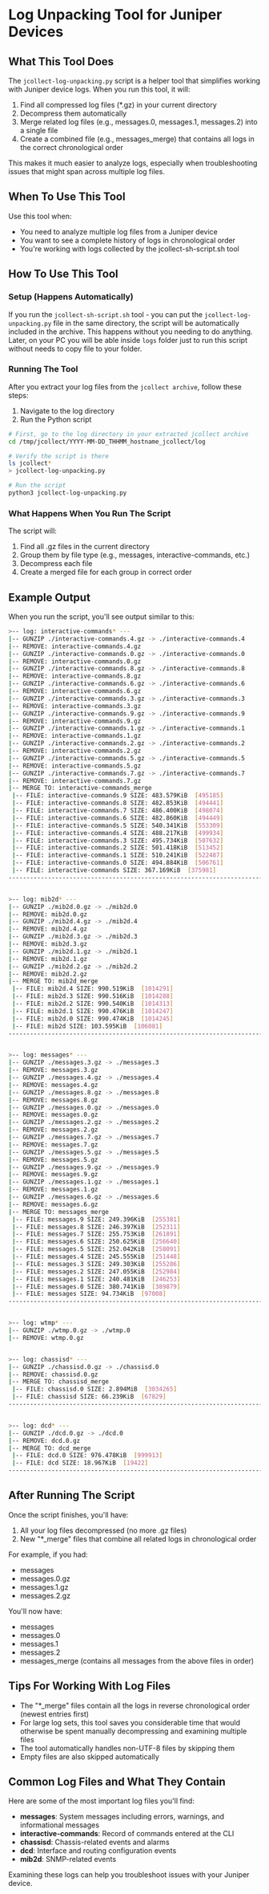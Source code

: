 # Log Unpacking Tool for Juniper Devices

## What This Tool Does

The `jcollect-log-unpacking.py` script is a helper tool that simplifies working with Juniper device logs. When you run this tool, it will:

1. Find all compressed log files (*.gz) in your current directory
2. Decompress them automatically
3. Merge related log files (e.g., messages.0, messages.1, messages.2) into a single file
4. Create a combined file (e.g., messages_merge) that contains all logs in the correct chronological order

This makes it much easier to analyze logs, especially when troubleshooting issues that might span across multiple log files.

## When To Use This Tool

Use this tool when:
- You need to analyze multiple log files from a Juniper device
- You want to see a complete history of logs in chronological order
- You're working with logs collected by the jcollect-sh-script.sh tool

## How To Use This Tool

### Setup (Happens Automatically)

If you run the `jcollect-sh-script.sh` tool - you can put  the `jcollect-log-unpacking.py` file in the same directory, the script will be automatically included in the archive. This happens without you needing to do anything. Later, on your PC you will be able inside `logs` folder just to run this script without needs to copy file to your folder.

### Running The Tool

After you extract your log files from the `jcollect archive`, follow these steps:

1. Navigate to the log directory
2. Run the Python script

```bash
# First, go to the log directory in your extracted jcollect archive
cd /tmp/jcollect/YYYY-MM-DD_THHMM_hostname_jcollect/log

# Verify the script is there
ls jcollect*
> jcollect-log-unpacking.py

# Run the script
python3 jcollect-log-unpacking.py
```

### What Happens When You Run The Script

The script will:
1. Find all .gz files in the current directory
2. Group them by file type (e.g., messages, interactive-commands, etc.)
3. Decompress each file
4. Create a merged file for each group in correct order

## Example Output

When you run the script, you'll see output similar to this:

```bash
>-- log: interactive-commands* ---
|-- GUNZIP ./interactive-commands.4.gz -> ./interactive-commands.4
|-- REMOVE: interactive-commands.4.gz
|-- GUNZIP ./interactive-commands.0.gz -> ./interactive-commands.0
|-- REMOVE: interactive-commands.0.gz
|-- GUNZIP ./interactive-commands.8.gz -> ./interactive-commands.8
|-- REMOVE: interactive-commands.8.gz
|-- GUNZIP ./interactive-commands.6.gz -> ./interactive-commands.6
|-- REMOVE: interactive-commands.6.gz
|-- GUNZIP ./interactive-commands.3.gz -> ./interactive-commands.3
|-- REMOVE: interactive-commands.3.gz
|-- GUNZIP ./interactive-commands.9.gz -> ./interactive-commands.9
|-- REMOVE: interactive-commands.9.gz
|-- GUNZIP ./interactive-commands.1.gz -> ./interactive-commands.1
|-- REMOVE: interactive-commands.1.gz
|-- GUNZIP ./interactive-commands.2.gz -> ./interactive-commands.2
|-- REMOVE: interactive-commands.2.gz
|-- GUNZIP ./interactive-commands.5.gz -> ./interactive-commands.5
|-- REMOVE: interactive-commands.5.gz
|-- GUNZIP ./interactive-commands.7.gz -> ./interactive-commands.7
|-- REMOVE: interactive-commands.7.gz
|-- MERGE TO: interactive-commands_merge
 |-- FILE: interactive-commands.9 SIZE: 483.579KiB  [495185]
 |-- FILE: interactive-commands.8 SIZE: 482.853KiB  [494441]
 |-- FILE: interactive-commands.7 SIZE: 486.400KiB  [498074]
 |-- FILE: interactive-commands.6 SIZE: 482.860KiB  [494449]
 |-- FILE: interactive-commands.5 SIZE: 540.341KiB  [553309]
 |-- FILE: interactive-commands.4 SIZE: 488.217KiB  [499934]
 |-- FILE: interactive-commands.3 SIZE: 495.734KiB  [507632]
 |-- FILE: interactive-commands.2 SIZE: 501.418KiB  [513452]
 |-- FILE: interactive-commands.1 SIZE: 510.241KiB  [522487]
 |-- FILE: interactive-commands.0 SIZE: 494.884KiB  [506761]
 |-- FILE: interactive-commands SIZE: 367.169KiB  [375981]
----------------------------------------------------------------------------------------------------


>-- log: mib2d* ---
|-- GUNZIP ./mib2d.0.gz -> ./mib2d.0
|-- REMOVE: mib2d.0.gz
|-- GUNZIP ./mib2d.4.gz -> ./mib2d.4
|-- REMOVE: mib2d.4.gz
|-- GUNZIP ./mib2d.3.gz -> ./mib2d.3
|-- REMOVE: mib2d.3.gz
|-- GUNZIP ./mib2d.1.gz -> ./mib2d.1
|-- REMOVE: mib2d.1.gz
|-- GUNZIP ./mib2d.2.gz -> ./mib2d.2
|-- REMOVE: mib2d.2.gz
|-- MERGE TO: mib2d_merge
 |-- FILE: mib2d.4 SIZE: 990.519KiB  [1014291]
 |-- FILE: mib2d.3 SIZE: 990.516KiB  [1014288]
 |-- FILE: mib2d.2 SIZE: 990.540KiB  [1014313]
 |-- FILE: mib2d.1 SIZE: 990.476KiB  [1014247]
 |-- FILE: mib2d.0 SIZE: 990.474KiB  [1014245]
 |-- FILE: mib2d SIZE: 103.595KiB  [106081]
----------------------------------------------------------------------------------------------------


>-- log: messages* ---
|-- GUNZIP ./messages.3.gz -> ./messages.3
|-- REMOVE: messages.3.gz
|-- GUNZIP ./messages.4.gz -> ./messages.4
|-- REMOVE: messages.4.gz
|-- GUNZIP ./messages.8.gz -> ./messages.8
|-- REMOVE: messages.8.gz
|-- GUNZIP ./messages.0.gz -> ./messages.0
|-- REMOVE: messages.0.gz
|-- GUNZIP ./messages.2.gz -> ./messages.2
|-- REMOVE: messages.2.gz
|-- GUNZIP ./messages.7.gz -> ./messages.7
|-- REMOVE: messages.7.gz
|-- GUNZIP ./messages.5.gz -> ./messages.5
|-- REMOVE: messages.5.gz
|-- GUNZIP ./messages.9.gz -> ./messages.9
|-- REMOVE: messages.9.gz
|-- GUNZIP ./messages.1.gz -> ./messages.1
|-- REMOVE: messages.1.gz
|-- GUNZIP ./messages.6.gz -> ./messages.6
|-- REMOVE: messages.6.gz
|-- MERGE TO: messages_merge
 |-- FILE: messages.9 SIZE: 249.396KiB  [255381]
 |-- FILE: messages.8 SIZE: 246.397KiB  [252311]
 |-- FILE: messages.7 SIZE: 255.753KiB  [261891]
 |-- FILE: messages.6 SIZE: 250.625KiB  [256640]
 |-- FILE: messages.5 SIZE: 252.042KiB  [258091]
 |-- FILE: messages.4 SIZE: 245.555KiB  [251448]
 |-- FILE: messages.3 SIZE: 249.303KiB  [255286]
 |-- FILE: messages.2 SIZE: 247.055KiB  [252984]
 |-- FILE: messages.1 SIZE: 240.481KiB  [246253]
 |-- FILE: messages.0 SIZE: 380.741KiB  [389879]
 |-- FILE: messages SIZE: 94.734KiB  [97008]
----------------------------------------------------------------------------------------------------


>-- log: wtmp* ---
|-- GUNZIP ./wtmp.0.gz -> ./wtmp.0
|-- REMOVE: wtmp.0.gz


>-- log: chassisd* ---
|-- GUNZIP ./chassisd.0.gz -> ./chassisd.0
|-- REMOVE: chassisd.0.gz
|-- MERGE TO: chassisd_merge
 |-- FILE: chassisd.0 SIZE: 2.894MiB  [3034265]
 |-- FILE: chassisd SIZE: 66.239KiB  [67829]
----------------------------------------------------------------------------------------------------


>-- log: dcd* ---
|-- GUNZIP ./dcd.0.gz -> ./dcd.0
|-- REMOVE: dcd.0.gz
|-- MERGE TO: dcd_merge
 |-- FILE: dcd.0 SIZE: 976.478KiB  [999913]
 |-- FILE: dcd SIZE: 18.967KiB  [19422]
----------------------------------------------------------------------------------------------------
```

## After Running The Script

Once the script finishes, you'll have:

1. All your log files decompressed (no more .gz files)
2. New "*_merge" files that combine all related logs in chronological order

For example, if you had:
- messages
- messages.0.gz
- messages.1.gz
- messages.2.gz

You'll now have:
- messages
- messages.0
- messages.1
- messages.2
- messages_merge (contains all messages from the above files in order)

## Tips For Working With Log Files

- The "*_merge" files contain all the logs in reverse chronological order (newest entries first)
- For large log sets, this tool saves you considerable time that would otherwise be spent manually decompressing and examining multiple files
- The tool automatically handles non-UTF-8 files by skipping them
- Empty files are also skipped automatically

## Common Log Files and What They Contain

Here are some of the most important log files you'll find:

- **messages**: System messages including errors, warnings, and informational messages
- **interactive-commands**: Record of commands entered at the CLI
- **chassisd**: Chassis-related events and alarms
- **dcd**: Interface and routing configuration events
- **mib2d**: SNMP-related events

Examining these logs can help you troubleshoot issues with your Juniper device.